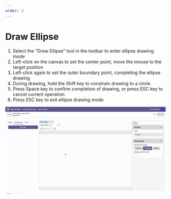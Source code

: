 ```yaml
---
order: 3
---
```

# Draw Ellipse

1. Select the "Draw Ellipse" tool in the toolbar to enter ellipse drawing mode
2. Left-click on the canvas to set the center point, move the mouse to the target position
3. Left-click again to set the outer boundary point, completing the ellipse drawing
4. During drawing, hold the Shift key to constrain drawing to a circle
5. Press Space key to confirm completion of drawing, or press ESC key to cancel current operation
6. Press ESC key to exit ellipse drawing mode

![Draw ellipse example](./draw_ellipse.gif) 